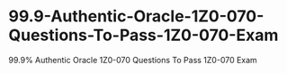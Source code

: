 # 99.9-Authentic-Oracle-1Z0-070-Questions-To-Pass-1Z0-070-Exam
99.9% Authentic Oracle 1Z0-070 Questions To Pass 1Z0-070 Exam
